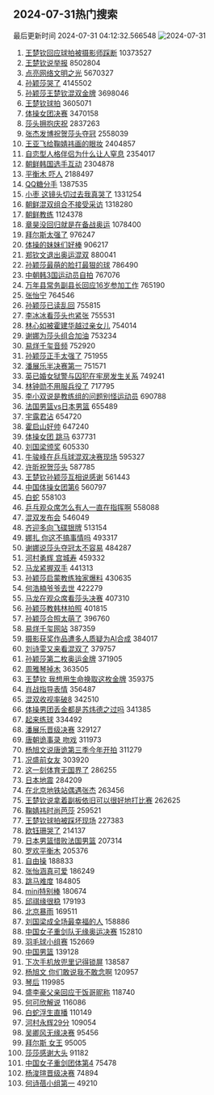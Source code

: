 ## 2024-07-31热门搜索 
最后更新时间 2024-07-31 04:12:32.566548 
![2024-07-31](https://imgs-storage.s3.us-east-005.backblazeb2.com/20240731/2024-07-31.png?versionId=4_z8fbbed132d73df8689c40f13_f110b920db40ec8ab_d20240730_m201232_c005_v0501004_t0009_u01722370352176) 
1. [王楚钦回应球拍被摄影师踩断](https://s.weibo.com/weibo?q=%23%E7%8E%8B%E6%A5%9A%E9%92%A6%E5%9B%9E%E5%BA%94%E7%90%83%E6%8B%8D%E8%A2%AB%E6%91%84%E5%BD%B1%E5%B8%88%E8%B8%A9%E6%96%AD%23&t=31&band_rank=1&Refer=top) 10373527
1. [王楚钦说举报](https://s.weibo.com/weibo?q=%23%E7%8E%8B%E6%A5%9A%E9%92%A6%E8%AF%B4%E4%B8%BE%E6%8A%A5%23&t=31&band_rank=2&Refer=top) 8502804
1. [点亮网络文明之光](https://s.weibo.com/weibo?q=%23%E7%82%B9%E4%BA%AE%E7%BD%91%E7%BB%9C%E6%96%87%E6%98%8E%E4%B9%8B%E5%85%89%23&t=31&band_rank=3&Refer=top) 5670327
1. [孙颖莎哭了](https://s.weibo.com/weibo?q=%23%E5%AD%99%E9%A2%96%E8%8E%8E%E5%93%AD%E4%BA%86%23&t=31&band_rank=4&Refer=top) 4145502
1. [孙颖莎王楚钦混双金牌](https://s.weibo.com/weibo?q=%23%E5%AD%99%E9%A2%96%E8%8E%8E%E7%8E%8B%E6%A5%9A%E9%92%A6%E6%B7%B7%E5%8F%8C%E9%87%91%E7%89%8C%23&t=31&band_rank=5&Refer=top) 3698046
1. [王楚钦球拍](https://s.weibo.com/weibo?q=%23%E7%8E%8B%E6%A5%9A%E9%92%A6%E7%90%83%E6%8B%8D%23&t=31&band_rank=6&Refer=top) 3605071
1. [体操女团决赛](https://s.weibo.com/weibo?q=%23%E4%BD%93%E6%93%8D%E5%A5%B3%E5%9B%A2%E5%86%B3%E8%B5%9B%23&t=31&band_rank=13&Refer=top) 3470158
1. [莎头拥抱庆祝](https://s.weibo.com/weibo?q=%E8%8E%8E%E5%A4%B4%E6%8B%A5%E6%8A%B1%E5%BA%86%E7%A5%9D&t=31&band_rank=7&Refer=top) 2837263
1. [张杰发博祝贺莎头夺冠](https://s.weibo.com/weibo?q=%23%E5%BC%A0%E6%9D%B0%E5%8F%91%E5%8D%9A%E7%A5%9D%E8%B4%BA%E8%8E%8E%E5%A4%B4%E5%A4%BA%E5%86%A0%23&t=31&band_rank=8&Refer=top) 2558039
1. [王亚飞给鞠婧祎画的眼妆](https://s.weibo.com/weibo?q=%23%E7%8E%8B%E4%BA%9A%E9%A3%9E%E7%BB%99%E9%9E%A0%E5%A9%A7%E7%A5%8E%E7%94%BB%E7%9A%84%E7%9C%BC%E5%A6%86%23&t=31&band_rank=9&Refer=top) 2404857
1. [自恋型人格伴侣为什么让人窒息](https://s.weibo.com/weibo?q=%23%E8%87%AA%E6%81%8B%E5%9E%8B%E4%BA%BA%E6%A0%BC%E4%BC%B4%E4%BE%A3%E4%B8%BA%E4%BB%80%E4%B9%88%E8%AE%A9%E4%BA%BA%E7%AA%92%E6%81%AF%23&t=31&band_rank=10&Refer=top) 2354017
1. [朝鲜韩国选手互动](https://s.weibo.com/weibo?q=%23%E6%9C%9D%E9%B2%9C%E9%9F%A9%E5%9B%BD%E9%80%89%E6%89%8B%E4%BA%92%E5%8A%A8%23&t=31&band_rank=11&Refer=top) 2304878
1. [平衡木 吓人](https://s.weibo.com/weibo?q=%E5%B9%B3%E8%A1%A1%E6%9C%A8%20%E5%90%93%E4%BA%BA&t=31&band_rank=37&Refer=top) 2188497
1. [QQ糖分手](https://s.weibo.com/weibo?q=QQ%E7%B3%96%E5%88%86%E6%89%8B&t=31&band_rank=9&Refer=top) 1387535
1. [小枣 这镜头切过去我真哭了](https://s.weibo.com/weibo?q=%E5%B0%8F%E6%9E%A3%20%E8%BF%99%E9%95%9C%E5%A4%B4%E5%88%87%E8%BF%87%E5%8E%BB%E6%88%91%E7%9C%9F%E5%93%AD%E4%BA%86&t=31&band_rank=33&Refer=top) 1331254
1. [朝鲜混双组合不接受采访](https://s.weibo.com/weibo?q=%23%E6%9C%9D%E9%B2%9C%E6%B7%B7%E5%8F%8C%E7%BB%84%E5%90%88%E4%B8%8D%E6%8E%A5%E5%8F%97%E9%87%87%E8%AE%BF%23&t=31&band_rank=12&Refer=top) 1318280
1. [朝鲜教练](https://s.weibo.com/weibo?q=%E6%9C%9D%E9%B2%9C%E6%95%99%E7%BB%83&t=31&band_rank=13&Refer=top) 1124378
1. [章昊没回归就是在备战奥运](https://s.weibo.com/weibo?q=%E7%AB%A0%E6%98%8A%E6%B2%A1%E5%9B%9E%E5%BD%92%E5%B0%B1%E6%98%AF%E5%9C%A8%E5%A4%87%E6%88%98%E5%A5%A5%E8%BF%90&t=31&band_rank=19&Refer=top) 1078400
1. [拜尔斯太强了](https://s.weibo.com/weibo?q=%23%E6%8B%9C%E5%B0%94%E6%96%AF%E5%A4%AA%E5%BC%BA%E4%BA%86%23&t=31&band_rank=16&Refer=top) 976247
1. [体操的妹妹们好棒](https://s.weibo.com/weibo?q=%E4%BD%93%E6%93%8D%E7%9A%84%E5%A6%B9%E5%A6%B9%E4%BB%AC%E5%A5%BD%E6%A3%92&t=31&band_rank=31&Refer=top) 906217
1. [郑钦文退出奥运混双](https://s.weibo.com/weibo?q=%23%E9%83%91%E9%92%A6%E6%96%87%E9%80%80%E5%87%BA%E5%A5%A5%E8%BF%90%E6%B7%B7%E5%8F%8C%23&t=31&band_rank=42&Refer=top) 880041
1. [孙颖莎最萌的脸打最狠的球](https://s.weibo.com/weibo?q=%23%E5%AD%99%E9%A2%96%E8%8E%8E%E6%9C%80%E8%90%8C%E7%9A%84%E8%84%B8%E6%89%93%E6%9C%80%E7%8B%A0%E7%9A%84%E7%90%83%23&t=31&band_rank=14&Refer=top) 786490
1. [中朝韩3国运动员自拍](https://s.weibo.com/weibo?q=%23%E4%B8%AD%E6%9C%9D%E9%9F%A93%E5%9B%BD%E8%BF%90%E5%8A%A8%E5%91%98%E8%87%AA%E6%8B%8D%23&t=31&band_rank=15&Refer=top) 767076
1. [万年县常务副县长回应16岁参加工作](https://s.weibo.com/weibo?q=%23%E4%B8%87%E5%B9%B4%E5%8E%BF%E5%B8%B8%E5%8A%A1%E5%89%AF%E5%8E%BF%E9%95%BF%E5%9B%9E%E5%BA%9416%E5%B2%81%E5%8F%82%E5%8A%A0%E5%B7%A5%E4%BD%9C%23&t=31&band_rank=47&Refer=top) 765190
1. [张怡宁](https://s.weibo.com/weibo?q=%E5%BC%A0%E6%80%A1%E5%AE%81&t=31&band_rank=46&Refer=top) 764546
1. [孙颖莎已读乱回](https://s.weibo.com/weibo?q=%23%E5%AD%99%E9%A2%96%E8%8E%8E%E5%B7%B2%E8%AF%BB%E4%B9%B1%E5%9B%9E%23&t=31&band_rank=16&Refer=top) 755815
1. [李冰冰看莎头也紧张](https://s.weibo.com/weibo?q=%23%E6%9D%8E%E5%86%B0%E5%86%B0%E7%9C%8B%E8%8E%8E%E5%A4%B4%E4%B9%9F%E7%B4%A7%E5%BC%A0%23&t=31&band_rank=17&Refer=top) 755531
1. [林心如被霍建华越过亲女儿](https://s.weibo.com/weibo?q=%23%E6%9E%97%E5%BF%83%E5%A6%82%E8%A2%AB%E9%9C%8D%E5%BB%BA%E5%8D%8E%E8%B6%8A%E8%BF%87%E4%BA%B2%E5%A5%B3%E5%84%BF%23&t=31&band_rank=18&Refer=top) 754014
1. [谢娜为莎头组合加油](https://s.weibo.com/weibo?q=%23%E8%B0%A2%E5%A8%9C%E4%B8%BA%E8%8E%8E%E5%A4%B4%E7%BB%84%E5%90%88%E5%8A%A0%E6%B2%B9%23&t=31&band_rank=19&Refer=top) 753234
1. [易烊千玺音频](https://s.weibo.com/weibo?q=%E6%98%93%E7%83%8A%E5%8D%83%E7%8E%BA%E9%9F%B3%E9%A2%91&t=31&band_rank=20&Refer=top) 752920
1. [孙颖莎正手太强了](https://s.weibo.com/weibo?q=%E5%AD%99%E9%A2%96%E8%8E%8E%E6%AD%A3%E6%89%8B%E5%A4%AA%E5%BC%BA%E4%BA%86&t=31&band_rank=21&Refer=top) 751955
1. [潘展乐半决赛第一](https://s.weibo.com/weibo?q=%23%E6%BD%98%E5%B1%95%E4%B9%90%E5%8D%8A%E5%86%B3%E8%B5%9B%E7%AC%AC%E4%B8%80%23&t=31&band_rank=2&Refer=top) 751571
1. [英已婚女狱警与囚犯在牢房发生关系](https://s.weibo.com/weibo?q=%23%E8%8B%B1%E5%B7%B2%E5%A9%9A%E5%A5%B3%E7%8B%B1%E8%AD%A6%E4%B8%8E%E5%9B%9A%E7%8A%AF%E5%9C%A8%E7%89%A2%E6%88%BF%E5%8F%91%E7%94%9F%E5%85%B3%E7%B3%BB%23&t=31&band_rank=25&Refer=top) 749241
1. [林钟勋不用服兵役了](https://s.weibo.com/weibo?q=%23%E6%9E%97%E9%92%9F%E5%8B%8B%E4%B8%8D%E7%94%A8%E6%9C%8D%E5%85%B5%E5%BD%B9%E4%BA%86%23&t=31&band_rank=22&Refer=top) 717795
1. [李小双说是教练组的问题别怪运动员](https://s.weibo.com/weibo?q=%23%E6%9D%8E%E5%B0%8F%E5%8F%8C%E8%AF%B4%E6%98%AF%E6%95%99%E7%BB%83%E7%BB%84%E7%9A%84%E9%97%AE%E9%A2%98%E5%88%AB%E6%80%AA%E8%BF%90%E5%8A%A8%E5%91%98%23&t=31&band_rank=23&Refer=top) 690788
1. [法国男篮vs日本男篮](https://s.weibo.com/weibo?q=%23%E6%B3%95%E5%9B%BD%E7%94%B7%E7%AF%AEvs%E6%97%A5%E6%9C%AC%E7%94%B7%E7%AF%AE%23&t=31&band_rank=23&Refer=top) 655489
1. [宇露君沾](https://s.weibo.com/weibo?q=%E5%AE%87%E9%9C%B2%E5%90%9B%E6%B2%BE&t=31&band_rank=20&Refer=top) 654720
1. [霍启山好帅](https://s.weibo.com/weibo?q=%23%E9%9C%8D%E5%90%AF%E5%B1%B1%E5%A5%BD%E5%B8%85%23&t=31&band_rank=24&Refer=top) 647240
1. [体操女团 跳马](https://s.weibo.com/weibo?q=%E4%BD%93%E6%93%8D%E5%A5%B3%E5%9B%A2%20%E8%B7%B3%E9%A9%AC&t=31&band_rank=21&Refer=top) 637731
1. [刘国梁颁奖](https://s.weibo.com/weibo?q=%E5%88%98%E5%9B%BD%E6%A2%81%E9%A2%81%E5%A5%96&t=31&band_rank=26&Refer=top) 605330
1. [牛骏峰在乒乓球混双决赛现场](https://s.weibo.com/weibo?q=%23%E7%89%9B%E9%AA%8F%E5%B3%B0%E5%9C%A8%E4%B9%92%E4%B9%93%E7%90%83%E6%B7%B7%E5%8F%8C%E5%86%B3%E8%B5%9B%E7%8E%B0%E5%9C%BA%23&t=31&band_rank=29&Refer=top) 595327
1. [许昕祝贺莎头](https://s.weibo.com/weibo?q=%23%E8%AE%B8%E6%98%95%E7%A5%9D%E8%B4%BA%E8%8E%8E%E5%A4%B4%23&t=31&band_rank=27&Refer=top) 587785
1. [王楚钦孙颖莎互相说感谢](https://s.weibo.com/weibo?q=%23%E7%8E%8B%E6%A5%9A%E9%92%A6%E5%AD%99%E9%A2%96%E8%8E%8E%E4%BA%92%E7%9B%B8%E8%AF%B4%E6%84%9F%E8%B0%A2%23&t=31&band_rank=28&Refer=top) 561443
1. [中国体操女团第6](https://s.weibo.com/weibo?q=%23%E4%B8%AD%E5%9B%BD%E4%BD%93%E6%93%8D%E5%A5%B3%E5%9B%A2%E7%AC%AC6%23&t=31&band_rank=16&Refer=top) 560797
1. [白蛇](https://s.weibo.com/weibo?q=%E7%99%BD%E8%9B%87&t=31&band_rank=30&Refer=top) 558103
1. [乒乓观众席怎么有人一直在指挥啊](https://s.weibo.com/weibo?q=%23%E4%B9%92%E4%B9%93%E8%A7%82%E4%BC%97%E5%B8%AD%E6%80%8E%E4%B9%88%E6%9C%89%E4%BA%BA%E4%B8%80%E7%9B%B4%E5%9C%A8%E6%8C%87%E6%8C%A5%E5%95%8A%23&t=31&band_rank=31&Refer=top) 558088
1. [混双发布会](https://s.weibo.com/weibo?q=%E6%B7%B7%E5%8F%8C%E5%8F%91%E5%B8%83%E4%BC%9A&t=31&band_rank=25&Refer=top) 546049
1. [齐迎多向飞碟银牌](https://s.weibo.com/weibo?q=%23%E9%BD%90%E8%BF%8E%E5%A4%9A%E5%90%91%E9%A3%9E%E7%A2%9F%E9%93%B6%E7%89%8C%23&t=31&band_rank=32&Refer=top) 513154
1. [娜扎 你这不搞事情吗](https://s.weibo.com/weibo?q=%E5%A8%9C%E6%89%8E%20%E4%BD%A0%E8%BF%99%E4%B8%8D%E6%90%9E%E4%BA%8B%E6%83%85%E5%90%97&t=31&band_rank=50&Refer=top) 493317
1. [谢娜说莎头夺冠太不容易](https://s.weibo.com/weibo?q=%23%E8%B0%A2%E5%A8%9C%E8%AF%B4%E8%8E%8E%E5%A4%B4%E5%A4%BA%E5%86%A0%E5%A4%AA%E4%B8%8D%E5%AE%B9%E6%98%93%23&t=31&band_rank=48&Refer=top) 484287
1. [河村勇辉 宫城寿](https://s.weibo.com/weibo?q=%E6%B2%B3%E6%9D%91%E5%8B%87%E8%BE%89%20%E5%AE%AB%E5%9F%8E%E5%AF%BF&t=31&band_rank=27&Refer=top) 459332
1. [马龙紧握双手](https://s.weibo.com/weibo?q=%23%E9%A9%AC%E9%BE%99%E7%B4%A7%E6%8F%A1%E5%8F%8C%E6%89%8B%23&t=31&band_rank=34&Refer=top) 441313
1. [孙颖莎启蒙教练独家爆料](https://s.weibo.com/weibo?q=%23%E5%AD%99%E9%A2%96%E8%8E%8E%E5%90%AF%E8%92%99%E6%95%99%E7%BB%83%E7%8B%AC%E5%AE%B6%E7%88%86%E6%96%99%23&t=31&band_rank=27&Refer=top) 430635
1. [何浩楠爷爷去世](https://s.weibo.com/weibo?q=%23%E4%BD%95%E6%B5%A9%E6%A5%A0%E7%88%B7%E7%88%B7%E5%8E%BB%E4%B8%96%23&t=31&band_rank=35&Refer=top) 422279
1. [马龙在观众席看莎头决赛](https://s.weibo.com/weibo?q=%23%E9%A9%AC%E9%BE%99%E5%9C%A8%E8%A7%82%E4%BC%97%E5%B8%AD%E7%9C%8B%E8%8E%8E%E5%A4%B4%E5%86%B3%E8%B5%9B%23&t=31&band_rank=36&Refer=top) 407310
1. [孙颖莎教韩林拍照](https://s.weibo.com/weibo?q=%23%E5%AD%99%E9%A2%96%E8%8E%8E%E6%95%99%E9%9F%A9%E6%9E%97%E6%8B%8D%E7%85%A7%23&t=31&band_rank=37&Refer=top) 401815
1. [孙颖莎合照太萌了](https://s.weibo.com/weibo?q=%23%E5%AD%99%E9%A2%96%E8%8E%8E%E5%90%88%E7%85%A7%E5%A4%AA%E8%90%8C%E4%BA%86%23&t=31&band_rank=38&Refer=top) 396760
1. [易烊千玺网站](https://s.weibo.com/weibo?q=%23%E6%98%93%E7%83%8A%E5%8D%83%E7%8E%BA%E7%BD%91%E7%AB%99%23&t=31&band_rank=48&Refer=top) 387359
1. [摄影获奖作品遭多人质疑为AI合成](https://s.weibo.com/weibo?q=%23%E6%91%84%E5%BD%B1%E8%8E%B7%E5%A5%96%E4%BD%9C%E5%93%81%E9%81%AD%E5%A4%9A%E4%BA%BA%E8%B4%A8%E7%96%91%E4%B8%BAAI%E5%90%88%E6%88%90%23&t=31&band_rank=10&Refer=top) 384017
1. [刘诗雯又来看混双了](https://s.weibo.com/weibo?q=%23%E5%88%98%E8%AF%97%E9%9B%AF%E5%8F%88%E6%9D%A5%E7%9C%8B%E6%B7%B7%E5%8F%8C%E4%BA%86%23&t=31&band_rank=39&Refer=top) 379757
1. [孙颖莎第二枚奥运金牌](https://s.weibo.com/weibo?q=%23%E5%AD%99%E9%A2%96%E8%8E%8E%E7%AC%AC%E4%BA%8C%E6%9E%9A%E5%A5%A5%E8%BF%90%E9%87%91%E7%89%8C%23&t=31&band_rank=44&Refer=top) 371905
1. [周雅琴掉木](https://s.weibo.com/weibo?q=%23%E5%91%A8%E9%9B%85%E7%90%B4%E6%8E%89%E6%9C%A8%23&t=31&band_rank=27&Refer=top) 363505
1. [王楚钦 我想用生命换取这枚金牌](https://s.weibo.com/weibo?q=%E7%8E%8B%E6%A5%9A%E9%92%A6%20%E6%88%91%E6%83%B3%E7%94%A8%E7%94%9F%E5%91%BD%E6%8D%A2%E5%8F%96%E8%BF%99%E6%9E%9A%E9%87%91%E7%89%8C&t=31&band_rank=40&Refer=top) 359375
1. [肖战指导表情](https://s.weibo.com/weibo?q=%23%E8%82%96%E6%88%98%E6%8C%87%E5%AF%BC%E8%A1%A8%E6%83%85%23&t=31&band_rank=41&Refer=top) 356487
1. [混双收视率破8](https://s.weibo.com/weibo?q=%23%E6%B7%B7%E5%8F%8C%E6%94%B6%E8%A7%86%E7%8E%87%E7%A0%B48%23&t=31&band_rank=43&Refer=top) 342510
1. [体操男团丢金都是苏炜德之过吗](https://s.weibo.com/weibo?q=%23%E4%BD%93%E6%93%8D%E7%94%B7%E5%9B%A2%E4%B8%A2%E9%87%91%E9%83%BD%E6%98%AF%E8%8B%8F%E7%82%9C%E5%BE%B7%E4%B9%8B%E8%BF%87%E5%90%97%23&t=31&band_rank=45&Refer=top) 341385
1. [起来练球](https://s.weibo.com/weibo?q=%E8%B5%B7%E6%9D%A5%E7%BB%83%E7%90%83&t=31&band_rank=40&Refer=top) 334492
1. [潘展乐晋级决赛](https://s.weibo.com/weibo?q=%23%E6%BD%98%E5%B1%95%E4%B9%90%E6%99%8B%E7%BA%A7%E5%86%B3%E8%B5%9B%23&t=31&band_rank=17&Refer=top) 329127
1. [唐朝诡事录 吻戏](https://s.weibo.com/weibo?q=%E5%94%90%E6%9C%9D%E8%AF%A1%E4%BA%8B%E5%BD%95%20%E5%90%BB%E6%88%8F&t=31&band_rank=49&Refer=top) 311973
1. [杨旭文说唐诡第三季今年开拍](https://s.weibo.com/weibo?q=%E6%9D%A8%E6%97%AD%E6%96%87%E8%AF%B4%E5%94%90%E8%AF%A1%E7%AC%AC%E4%B8%89%E5%AD%A3%E4%BB%8A%E5%B9%B4%E5%BC%80%E6%8B%8D&t=31&band_rank=48&Refer=top) 311279
1. [况盛前女友](https://s.weibo.com/weibo?q=%23%E5%86%B5%E7%9B%9B%E5%89%8D%E5%A5%B3%E5%8F%8B%23&t=31&band_rank=50&Refer=top) 303920
1. [这一刻体育无国界了](https://s.weibo.com/weibo?q=%23%E8%BF%99%E4%B8%80%E5%88%BB%E4%BD%93%E8%82%B2%E6%97%A0%E5%9B%BD%E7%95%8C%E4%BA%86%23&t=31&band_rank=44&Refer=top) 286255
1. [日本地震](https://s.weibo.com/weibo?q=%E6%97%A5%E6%9C%AC%E5%9C%B0%E9%9C%87&t=31&band_rank=34&Refer=top) 284209
1. [在北京地铁站偶遇张杰](https://s.weibo.com/weibo?q=%E5%9C%A8%E5%8C%97%E4%BA%AC%E5%9C%B0%E9%93%81%E7%AB%99%E5%81%B6%E9%81%87%E5%BC%A0%E6%9D%B0&t=31&band_rank=47&Refer=top) 263456
1. [王楚钦说拿着副板依旧可以很好地打比赛](https://s.weibo.com/weibo?q=%23%E7%8E%8B%E6%A5%9A%E9%92%A6%E8%AF%B4%E6%8B%BF%E7%9D%80%E5%89%AF%E6%9D%BF%E4%BE%9D%E6%97%A7%E5%8F%AF%E4%BB%A5%E5%BE%88%E5%A5%BD%E5%9C%B0%E6%89%93%E6%AF%94%E8%B5%9B%23&t=31&band_rank=45&Refer=top) 262625
1. [鞠婧祎时尚芭莎](https://s.weibo.com/weibo?q=%E9%9E%A0%E5%A9%A7%E7%A5%8E%E6%97%B6%E5%B0%9A%E8%8A%AD%E8%8E%8E&t=31&band_rank=48&Refer=top) 259521
1. [王楚钦球拍被踩坏现场](https://s.weibo.com/weibo?q=%E7%8E%8B%E6%A5%9A%E9%92%A6%E7%90%83%E6%8B%8D%E8%A2%AB%E8%B8%A9%E5%9D%8F%E7%8E%B0%E5%9C%BA&t=31&band_rank=42&Refer=top) 227383
1. [欧钰珊哭了](https://s.weibo.com/weibo?q=%23%E6%AC%A7%E9%92%B0%E7%8F%8A%E5%93%AD%E4%BA%86%23&t=31&band_rank=27&Refer=top) 214137
1. [日本男篮惜败法国男篮](https://s.weibo.com/weibo?q=%23%E6%97%A5%E6%9C%AC%E7%94%B7%E7%AF%AE%E6%83%9C%E8%B4%A5%E6%B3%95%E5%9B%BD%E7%94%B7%E7%AF%AE%23&t=31&band_rank=39&Refer=top) 207314
1. [罗欢平衡木](https://s.weibo.com/weibo?q=%E7%BD%97%E6%AC%A2%E5%B9%B3%E8%A1%A1%E6%9C%A8&t=31&band_rank=44&Refer=top) 205376
1. [自由操](https://s.weibo.com/weibo?q=%E8%87%AA%E7%94%B1%E6%93%8D&t=31&band_rank=32&Refer=top) 188833
1. [张怡涵真可爱](https://s.weibo.com/weibo?q=%E5%BC%A0%E6%80%A1%E6%B6%B5%E7%9C%9F%E5%8F%AF%E7%88%B1&t=31&band_rank=45&Refer=top) 186249
1. [跳马难度](https://s.weibo.com/weibo?q=%E8%B7%B3%E9%A9%AC%E9%9A%BE%E5%BA%A6&t=31&band_rank=39&Refer=top) 184805
1. [mini特别棒](https://s.weibo.com/weibo?q=mini%E7%89%B9%E5%88%AB%E6%A3%92&t=31&band_rank=38&Refer=top) 180674
1. [邱祺缘很稳](https://s.weibo.com/weibo?q=%E9%82%B1%E7%A5%BA%E7%BC%98%E5%BE%88%E7%A8%B3&t=31&band_rank=31&Refer=top) 179193
1. [北京暴雨](https://s.weibo.com/weibo?q=%E5%8C%97%E4%BA%AC%E6%9A%B4%E9%9B%A8&t=31&band_rank=49&Refer=top) 169511
1. [刘国梁成全场最幸福的人](https://s.weibo.com/weibo?q=%23%E5%88%98%E5%9B%BD%E6%A2%81%E6%88%90%E5%85%A8%E5%9C%BA%E6%9C%80%E5%B9%B8%E7%A6%8F%E7%9A%84%E4%BA%BA%23&t=31&band_rank=41&Refer=top) 158886
1. [中国女子重剑队无缘奥运决赛](https://s.weibo.com/weibo?q=%23%E4%B8%AD%E5%9B%BD%E5%A5%B3%E5%AD%90%E9%87%8D%E5%89%91%E9%98%9F%E6%97%A0%E7%BC%98%E5%A5%A5%E8%BF%90%E5%86%B3%E8%B5%9B%23&t=31&band_rank=43&Refer=top) 152810
1. [羽毛球小组赛](https://s.weibo.com/weibo?q=%E7%BE%BD%E6%AF%9B%E7%90%83%E5%B0%8F%E7%BB%84%E8%B5%9B&t=31&band_rank=44&Refer=top) 152669
1. [中国男篮](https://s.weibo.com/weibo?q=%E4%B8%AD%E5%9B%BD%E7%94%B7%E7%AF%AE&t=31&band_rank=46&Refer=top) 139128
1. [下次手机放兜里记得锁屏](https://s.weibo.com/weibo?q=%E4%B8%8B%E6%AC%A1%E6%89%8B%E6%9C%BA%E6%94%BE%E5%85%9C%E9%87%8C%E8%AE%B0%E5%BE%97%E9%94%81%E5%B1%8F&t=31&band_rank=48&Refer=top) 138587
1. [杨旭文 你们敢说我不敢念啊](https://s.weibo.com/weibo?q=%E6%9D%A8%E6%97%AD%E6%96%87%20%E4%BD%A0%E4%BB%AC%E6%95%A2%E8%AF%B4%E6%88%91%E4%B8%8D%E6%95%A2%E5%BF%B5%E5%95%8A&t=31&band_rank=49&Refer=top) 120957
1. [琴后](https://s.weibo.com/weibo?q=%E7%90%B4%E5%90%8E&t=31&band_rank=44&Refer=top) 119985
1. [盛李豪父亲回应干饭哥昵称](https://s.weibo.com/weibo?q=%23%E7%9B%9B%E6%9D%8E%E8%B1%AA%E7%88%B6%E4%BA%B2%E5%9B%9E%E5%BA%94%E5%B9%B2%E9%A5%AD%E5%93%A5%E6%98%B5%E7%A7%B0%23&t=31&band_rank=31&Refer=top) 118740
1. [何可欣解说](https://s.weibo.com/weibo?q=%E4%BD%95%E5%8F%AF%E6%AC%A3%E8%A7%A3%E8%AF%B4&t=31&band_rank=44&Refer=top) 116086
1. [白蛇浮生直播](https://s.weibo.com/weibo?q=%E7%99%BD%E8%9B%87%E6%B5%AE%E7%94%9F%E7%9B%B4%E6%92%AD&t=31&band_rank=49&Refer=top) 110149
1. [河村永辉29分](https://s.weibo.com/weibo?q=%23%E6%B2%B3%E6%9D%91%E6%B0%B8%E8%BE%8929%E5%88%86%23&t=31&band_rank=46&Refer=top) 109054
1. [吴卿风无缘决赛](https://s.weibo.com/weibo?q=%E5%90%B4%E5%8D%BF%E9%A3%8E%E6%97%A0%E7%BC%98%E5%86%B3%E8%B5%9B&t=31&band_rank=23&Refer=top) 95456
1. [拜尔斯 女王](https://s.weibo.com/weibo?q=%E6%8B%9C%E5%B0%94%E6%96%AF%20%E5%A5%B3%E7%8E%8B&t=31&band_rank=40&Refer=top) 95005
1. [莎莎感谢大头](https://s.weibo.com/weibo?q=%23%E8%8E%8E%E8%8E%8E%E6%84%9F%E8%B0%A2%E5%A4%A7%E5%A4%B4%23&t=31&band_rank=37&Refer=top) 91182
1. [中国女子重剑团体第4](https://s.weibo.com/weibo?q=%23%E4%B8%AD%E5%9B%BD%E5%A5%B3%E5%AD%90%E9%87%8D%E5%89%91%E5%9B%A2%E4%BD%93%E7%AC%AC4%23&t=31&band_rank=39&Refer=top) 75478
1. [杨浚瑄晋级决赛](https://s.weibo.com/weibo?q=%23%E6%9D%A8%E6%B5%9A%E7%91%84%E6%99%8B%E7%BA%A7%E5%86%B3%E8%B5%9B%23&t=31&band_rank=28&Refer=top) 74894
1. [何诗蓓小组第一](https://s.weibo.com/weibo?q=%E4%BD%95%E8%AF%97%E8%93%93%E5%B0%8F%E7%BB%84%E7%AC%AC%E4%B8%80&t=31&band_rank=41&Refer=top) 49210

